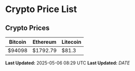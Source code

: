 # Crypto Price List

## Crypto Prices
| Bitcoin | Ethereum | Litecoin |
| ------- | -------- | -------- |
| $94098 | $1792.79 | $81.3 |
**Last Updated:** 2025-05-06 08:29 UTC
**Last Updated:** $DATE$
